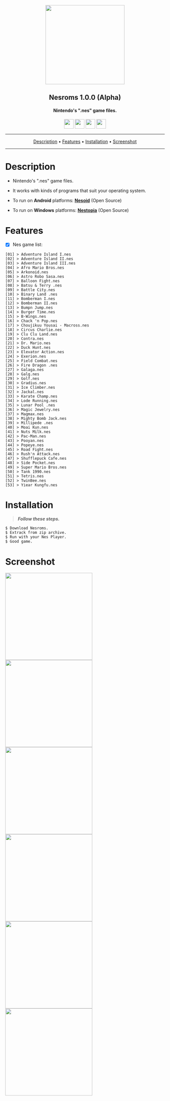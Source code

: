 <p align="center"><a href="https://turkhackteam.org"><img src="https://raw.githubusercontent.com/TheDarkRoot/PNGStore/master/Personal/Banner.png" width="250"></a></p>
<h2 align="center"><b>Nesroms 1.0.0 (Alpha)</b></h2>
<h4 align="center">Nintendo's ".nes" game files.</h4>
</p>
<p align="center"><a href="center"><a href="https://t.me/TDarkRoot"><img src="https://raw.githubusercontent.com/TheDarkRoot/PNGStore/master/Personal/Telegram.png" width="30"></a>     <a href="center"><a href="https://instagram.com/TheDarkRoot"><img src="https://raw.githubusercontent.com/TheDarkRoot/PNGStore/master/Personal/Instagram.png" width="30"></a>     <a href="center"><a href="https://twitter.com/TDarkRoot"><img src="https://raw.githubusercontent.com/TheDarkRoot/PNGStore/master/Personal/Twitter.png" width="30"></a>     <a href="https://github.com/TheDarkRoot"><img src="https://raw.githubusercontent.com/TheDarkRoot/PNGStore/master/Personal/Github.png" width="30"></a></p>
</p>
<hr>
<p align="center"><a href="#Description">Description</a> &bull; <a href="#Features">Features</a> &bull; <a href="#Installation">Installation</a> &bull; <a href="#Screenshot">Screenshot</a></p>
<hr>


# Description

- Nintendo's ".nes" game files.

- It works with kinds of programs that suit your operating system.

- To run on **Android** platforms: **[Nesoid](http://nesoid.sf.net/)** (Open Source)
- To run on **Windows** platforms: **[Nestopia](http://nestopia.sourceforge.net/downloads.html)** (Open Source)

# Features

- [x] Nes game list:
```
[01] > Adventure Island I.nes
[02] > Adventure Island II.nes
[03] > Adventure Island III.nes
[04] > Afro Mario Bros.nes
[05] > Arkonoid.nes
[06] > Astro Robo Sasa.nes
[07] > Balloon Fight.nes
[08] > Batsu & Terry .nes
[09] > Battle City.nes
[10] > Binary Land .nes
[11] > Bomberman I.nes
[12] > Bomberman II.nes
[13] > Bumpn Jump.nes
[14] > Burger Time.nes
[15] > B-Wings.nes
[16] > Chack 'n Pop.nes
[17] > Choujikuu Yousai - Macross.nes
[18] > Circus Charlie.nes
[19] > Clu Clu Land.nes
[20] > Contra.nes
[21] > Dr. Mario.nes
[22] > Duck Hunt.nes
[23] > Elevator Action.nes
[24] > Exerion.nes
[25] > Field Combat.nes
[26] > Fire Dragon .nes
[27] > Galaga.nes
[28] > Galg.nes
[29] > Golf.nes
[30] > Gradius.nes
[31] > Ice Climber.nes
[32] > Jackal.nes
[33] > Karate Champ.nes
[34] > Lode Running.nes
[35] > Lunar Pool .nes
[36] > Magic Jewelry.nes
[37] > Magmax.nes
[38] > Mighty Bomb Jack.nes
[39] > Millipede .nes
[40] > Moai Kun.nes
[41] > Nuts Milk.nes
[42] > Pac-Man.nes
[43] > Pooyan.nes
[44] > Popeye.nes
[45] > Road Fight.nes
[46] > Rush'n Attack.nes
[47] > Shufflepuck Cafe.nes
[48] > Side Pocket.nes
[49] > Super Mario Bros.nes
[50] > Tank 1990.nes
[51] > Tetris.nes
[52] > TwinBee.nes
[53] > Yiear Kungfu.nes
```

# Installation

> ***Follow these steps.***
```
$ Download Nesroms.
$ Extrack from zip archive.
$ Run with your Nes Player.
$ Good game.
```

# Screenshot

[<img src="https://raw.githubusercontent.com/TheDarkRoot/PNGStore/master/Personal/Screenshots/Nesroms%2001.jpg" width=275>](https://raw.githubusercontent.com/TheDarkRoot/PNGStore/master/Personal/Screenshots/Nesroms%2001.jpg)
[<img src="https://raw.githubusercontent.com/TheDarkRoot/PNGStore/master/Personal/Screenshots/Nesroms%2002.jpg" width=275>](https://raw.githubusercontent.com/TheDarkRoot/PNGStore/master/Personal/Screenshots/Nesroms%2002.jpg)
[<img src="https://raw.githubusercontent.com/TheDarkRoot/PNGStore/master/Personal/Screenshots/Nesroms%2003.jpg" width=275>](https://raw.githubusercontent.com/TheDarkRoot/PNGStore/master/Personal/Screenshots/Nesroms%2003.jpg)
[<img src="https://raw.githubusercontent.com/TheDarkRoot/PNGStore/master/Personal/Screenshots/Nesroms%2004.jpg" width=275>](https://raw.githubusercontent.com/TheDarkRoot/PNGStore/master/Personal/Screenshots/Nesroms%2004.jpg)
[<img src="https://raw.githubusercontent.com/TheDarkRoot/PNGStore/master/Personal/Screenshots/Nesroms%2005.jpg" width=275>](https://raw.githubusercontent.com/TheDarkRoot/PNGStore/master/Personal/Screenshots/Nesroms%2005.jpg)
[<img src="https://raw.githubusercontent.com/TheDarkRoot/PNGStore/master/Personal/Screenshots/Nesroms%2006.jpg" width=275>](https://raw.githubusercontent.com/TheDarkRoot/PNGStore/master/Personal/Screenshots/Nesroms%2006.jpg)
